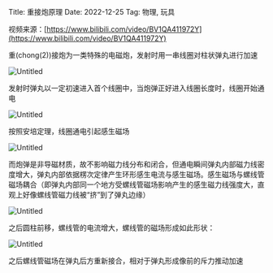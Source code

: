 Title: 重接炮原理
Date: 2022-12-25
Tag: 物理, 玩具


视频来源：[https://www.bilibili.com/video/BV1QA411972Y](https://www.bilibili.com/video/BV1QA411972Y)

重(chong(2))接炮为一类特殊的电磁炮，发射时用一串线圈对柱状弹丸进行加速

![Untitled]({attach}重接炮原理/Untitled.png)

发射时弹丸以一定初速进入首个线圈中，当炮弹正好进入线圈长度时，线圈开始通电

![Untitled]({attach}重接炮原理/Untitled%201.png)

按照安培定理，线圈通电引起感生磁场

![Untitled]({attach}重接炮原理/Untitled%202.png)

而炮弹是非导磁材质，故不影响磁力线分布和闭合，但通电瞬间弹丸内部磁力线密度增大，弹丸内部依据楞次定律产生环形感生电流与感生磁场。感生磁场与螺线管磁场耦合（即弹丸内部同一个地方受螺线管磁场影响产生的感生磁力线强度大，直观上好像螺线管磁力线被“挤”到了弹丸边缘）

![Untitled]({attach}重接炮原理/Untitled%203.png)

之后圆柱前移，螺线管的电流增大，螺线管的磁场形成如此形状：

![Untitled]({attach}重接炮原理/Untitled%204.png)

之后螺线管磁场在弹丸后方重新接合，相对于弹丸形成像前的斥力推动加速
